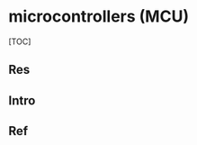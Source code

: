# microcontrollers (MCU)

[TOC]



## Res


## Intro


## Ref
[All about CPUs: Microprocessor, Microcontroller and Single Board Computer]: https://www.seeedstudio.com/blog/2020/10/27/all-about-cpus-microprocessor-microcontroller-and-single-board-computer/

